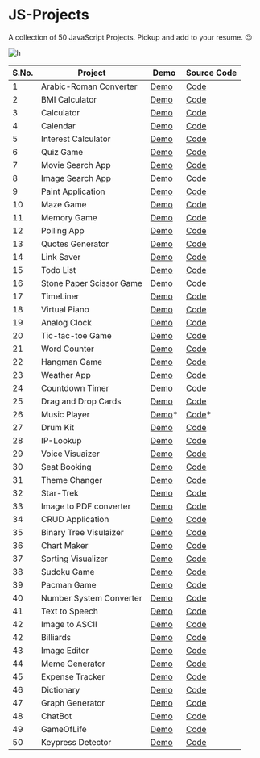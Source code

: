 # JS-Projects
A collection of 50 JavaScript Projects. Pickup and add to your resume. 😉

![h](https://user-images.githubusercontent.com/64016811/137616384-5a7fb77e-030f-4ffb-b250-3188710284f2.jpg)


| S.No. | Project | Demo | Source Code | 
|-------|---------|------|-------------|
| 1 | Arabic-Roman Converter | [Demo](https://arabic-roman-converter-app.netlify.app/) | [Code](https://github.com/MainakRepositor/JS-Projects/tree/master/Ara-Roman) |
| 2 | BMI Calculator | [Demo](https://bmi-mws.netlify.app/) | [Code](https://github.com/MainakRepositor/JS-Projects/tree/master/BMI-Calculator-main) |
| 3 | Calculator | [Demo](https://calculator-mws.netlify.app/) | [Code](https://github.com/MainakRepositor/JS-Projects/tree/master/Calc-JS-main) |
| 4 | Calendar | [Demo](https://calendar-mc.netlify.app/) | [Code](https://github.com/MainakRepositor/JS-Projects/tree/master/Calendar) |
| 5 | Interest Calculator | [Demo](https://interest-calc.netlify.app/) | [Code](https://github.com/MainakRepositor/JS-Projects/tree/master/Interest-Calculator-main) |
| 6 | Quiz Game | [Demo](https://quik-quiz.netlify.app/) | [Code](https://github.com/MainakRepositor/JS-Projects/tree/master/Quiz%20App) |
| 7 | Movie Search App | [Demo](https://mbox-movies.netlify.app/) | [Code](https://github.com/MainakRepositor/JS-Projects/tree/master/M_Box) |
| 8 | Image Search App | [Demo](https://tasvir-op.netlify.app/) | [Code](https://github.com/MainakRepositor/JS-Projects/tree/master/TasvirOP) |
| 9 | Paint Application | [Demo](https://master-piece.netlify.app/) | [Code](https://github.com/MainakRepositor/JS-Projects/tree/master/Master-Piece) |
| 10 | Maze Game | [Demo](https://baboolean-kittle.netlify.app/) | [Code](https://github.com/MainakRepositor/JS-Projects/tree/master/Maze%20Game) |
| 11 | Memory Game | [Demo](https://halloween-memory-game.netlify.app/) | [Code](https://github.com/MainakRepositor/JS-Projects/tree/master/Memory%20Game) |
| 12 | Polling App | [Demo](https://pollit-mws.netlify.app/) | [Code](https://github.com/MainakRepositor/JS-Projects/tree/master/PollIt) |
| 13 | Quotes Generator | [Demo](https://quotetalks.netlify.app/) | [Code](https://github.com/MainakRepositor/JS-Projects/tree/master/Quotetalks) |
| 14 | Link Saver | [Demo](https://gosaveit.netlify.app/) | [Code](https://github.com/MainakRepositor/JS-Projects/tree/master/Go-Save-It) |
| 15 | Todo List | [Demo](https://take-a-note-app.netlify.app/) | [Code](https://github.com/MainakRepositor/JS-Projects/tree/master/Take-A-Note-main) |
| 16 | Stone Paper Scissor Game | [Demo](https://stone-paper-scissors-mws.netlify.app/) | [Code](https://github.com/MainakRepositor/JS-Projects/tree/master/Stone-Paper-Scissors-Game) |
| 17 | TimeLiner | [Demo](https://timeliner-mws.netlify.app/) | [Code](https://github.com/MainakRepositor/JS-Projects/tree/master/Timeliner) |
| 18 | Virtual Piano | [Demo](https://virtual-piano-mws.netlify.app/) | [Code](https://github.com/MainakRepositor/JS-Projects/tree/master/Virtual%20Piano) |
| 19 | Analog Clock | [Demo](https://waqt-mws.netlify.app/) | [Code](https://github.com/MainakRepositor/JS-Projects/tree/master/Waqt) |
| 20 | Tic-tac-toe Game | [Demo]() | [Code](https://github.com/MainakRepositor/JS-Projects/tree/master/tic-tac-toe-js-multiplayer) |
| 21 | Word Counter | [Demo](https://word-char-count.netlify.app/) | [Code](https://github.com/MainakRepositor/JS-Projects/tree/master/Word-count) |
| 22 | Hangman Game | [Demo](https://hangman-mws.netlify.app/) | [Code](https://github.com/MainakRepositor/JS-Projects/tree/master/Hangman) |
| 23 | Weather App | [Demo](https://mausamdoot.netlify.app/) | [Code](https://github.com/MainakRepositor/JS-Projects/tree/master/MausamDoot) |
| 24 | Countdown Timer | [Demo](https://countdown-timer-mws.netlify.app) | [Code](https://github.com/MainakRepositor/JS-Projects/tree/master/Countdown%20timer) |
| 25 | Drag and Drop Cards | [Demo](https://animalia-dd.netlify.app/) | [Code](https://github.com/MainakRepositor/JS-Projects/tree/master/DD-Animalia) |
| 26 | Music Player | [Demo]()* | [Code]()* | 
| 27 | Drum Kit | [Demo](https://drumwala.netlify.app/) | [Code](https://github.com/MainakRepositor/JS-Projects/tree/master/JS-drum) |
| 28 | IP-Lookup | [Demo](https://ip-talashi.netlify.app/) | [Code](https://github.com/MainakRepositor/JS-Projects/tree/master/IP-Talashi) |
| 29 | Voice Visuaizer | [Demo](https://voice-viz.netlify.app/) | [Code](https://github.com/MainakRepositor/JS-Projects/tree/master/Voice%20Visualizer) |
| 30 | Seat Booking | [Demo](https://seat-booker.netlify.app/) | [Code](https://github.com/MainakRepositor/JS-Projects/tree/master/Seat%20Booking) |
| 31 | Theme Changer | [Demo](https://festive-themer.netlify.app/) | [Code](https://festive-themer.netlify.app/) |
| 32 | Star-Trek | [Demo](https://space-trek-mws.netlify.app) | [Code](https://space-trek-mws.netlify.app/) |
| 33 | Image to PDF converter | [Demo](https://image2pdfcon.netlify.app/) | [Code](https://github.com/MainakRepositor/JS-Projects/tree/master/Img2Pdf) |
| 34 | CRUD Application | [Demo](https://jscrud-mws.netlify.app/) | [Code](https://github.com/MainakRepositor/JS-Projects/tree/master/JS%20CRUD) |
| 35 | Binary Tree Visulaizer | [Demo](https://binary-tree-viz.netlify.app/) | [Code](https://github.com/MainakRepositor/JS-Projects/tree/master/Binary-Tree-Visualizer) |
| 36 | Chart Maker | [Demo](https://pie-charter.netlify.app/) | [Code](https://github.com/MainakRepositor/JS-Projects/tree/master/pie-chart-maker) |
| 37 | Sorting Visualizer | [Demo](https://sortviz-mws.netlify.app/) | [Code](https://github.com/MainakRepositor/JS-Projects/tree/master/Sorting-Visualization) |
| 38 | Sudoku Game | [Demo](https://sudoku-game-mws.netlify.app) | [Code](https://github.com/MainakRepositor/JS-Projects/tree/master/Sudoku-JS) |
| 39 | Pacman Game | [Demo](https://pacman-mws.netlify.app/) | [Code](https://github.com/MainakRepositor/JS-Projects/tree/master/Pacman) |
| 40 | Number System Converter | [Demo](https://numeral-conv.netlify.app/) | [Code](https://github.com/MainakRepositor/JS-Projects/tree/master/Number%20Converter) |
| 41 | Text to Speech | [Demo](https://textspeaker.netlify.app/) | [Code](https://github.com/MainakRepositor/JS-Projects/tree/master/T2S) |
| 42 | Image to ASCII | [Demo](https://img2ascii.netlify.app/) | [Code](https://github.com/MainakRepositor/JS-Projects/tree/master/Image%20ASCII) |
| 42 | Billiards | [Demo](https://bhaggu-billiards.netlify.app/) | [Code](https://github.com/MainakRepositor/JS-Projects/tree/master/PoolGame) |
| 43 | Image Editor | [Demo](https://picstar.netlify.app/) | [Code](https://github.com/MainakRepositor/JS-Projects/tree/master/Image%20Editor) |
| 44 | Meme Generator | [Demo](https://memeistan.netlify.app/) | [Code](https://github.com/MainakRepositor/JS-Projects/tree/master/Meme%20Generator) |
| 45 | Expense Tracker | [Demo](https://expense-tracker-mws.netlify.app/) | [Code](https://github.com/MainakRepositor/JS-Projects/tree/master/Expense-Tracker-main) |
| 46 | Dictionary | [Demo](https://dictionary-ji.netlify.app/) | [Code](https://github.com/MainakRepositor/JS-Projects/tree/master/dictionary%20ji) |
| 47 | Graph Generator | [Demo](https://node-graph-generator.netlify.app/) | [Code](https://github.com/MainakRepositor/JS-Projects/tree/master/node-graphs-master) |
| 48 | ChatBot | [Demo](https://chitchat-mws.netlify.app/) | [Code](https://github.com/MainakRepositor/JS-Projects/tree/master/chitchat) |
| 49 | GameOfLife | [Demo](https://seegameoflife.netlify.app/) | [Code](https://github.com/MainakRepositor/JS-Projects/tree/master/GameOfLife) |
| 50 | Keypress Detector | [Demo](https://github.com/MainakRepositor/JS-Projects/tree/master/KeyPress) | [Code](https://github.com/MainakRepositor/JS-Projects/tree/master/KeyPress) |


